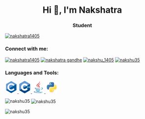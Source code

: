 <h1 align="center">Hi 👋, I'm Nakshatra</h1>
<h3 align="center">Student</h3>

<p align="left"> <a href="https://twitter.com/nakshatra1405" target="blank"><img src="https://img.shields.io/twitter/follow/nakshatra1405?logo=twitter&style=for-the-badge" alt="nakshatra1405" /></a> </p>

<h3 align="left">Connect with me:</h3>
<p align="left">
<a href="https://twitter.com/nakshatra1405" target="blank"><img align="center" src="https://raw.githubusercontent.com/rahuldkjain/github-profile-readme-generator/master/src/images/icons/Social/twitter.svg" alt="nakshatra1405" height="30" width="40" /></a>
<a href="https://linkedin.com/in/nakshatra gandhe" target="blank"><img align="center" src="https://raw.githubusercontent.com/rahuldkjain/github-profile-readme-generator/master/src/images/icons/Social/linked-in-alt.svg" alt="nakshatra gandhe" height="30" width="40" /></a>
<a href="https://instagram.com/nakshu_1405" target="blank"><img align="center" src="https://raw.githubusercontent.com/rahuldkjain/github-profile-readme-generator/master/src/images/icons/Social/instagram.svg" alt="nakshu_1405" height="30" width="40" /></a>
<a href="https://www.leetcode.com/nakshu35" target="blank"><img align="center" src="https://raw.githubusercontent.com/rahuldkjain/github-profile-readme-generator/master/src/images/icons/Social/leet-code.svg" alt="nakshu35" height="30" width="40" /></a>
</p>

<h3 align="left">Languages and Tools:</h3>
<p align="left"> <a href="https://www.cprogramming.com/" target="_blank" rel="noreferrer"> <img src="https://raw.githubusercontent.com/devicons/devicon/master/icons/c/c-original.svg" alt="c" width="40" height="40"/> </a> <a href="https://www.w3schools.com/cpp/" target="_blank" rel="noreferrer"> <img src="https://raw.githubusercontent.com/devicons/devicon/master/icons/cplusplus/cplusplus-original.svg" alt="cplusplus" width="40" height="40"/> </a> <a href="https://www.java.com" target="_blank" rel="noreferrer"> <img src="https://raw.githubusercontent.com/devicons/devicon/master/icons/java/java-original.svg" alt="java" width="40" height="40"/> </a> <a href="https://www.python.org" target="_blank" rel="noreferrer"> <img src="https://raw.githubusercontent.com/devicons/devicon/master/icons/python/python-original.svg" alt="python" width="40" height="40"/> </a> </p>

<p><img align="left" src="https://github-readme-stats.vercel.app/api/top-langs?username=nakshu35&show_icons=true&locale=en&layout=compact" alt="nakshu35" /></p>

<p>&nbsp;<img align="center" src="https://github-readme-stats.vercel.app/api?username=nakshu35&show_icons=true&locale=en" alt="nakshu35" /></p>

<p><img align="center" src="https://github-readme-streak-stats.herokuapp.com/?user=nakshu35&" alt="nakshu35" /></p>
